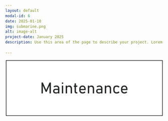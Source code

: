 ```yaml
---
layout: default
modal-id: 6
date: 2025-01-10
img: submarine.png
alt: image-alt
project-date: January 2025
description: Use this area of the page to describe your project. Lorem ipsum dolor sit amet, consectetur adipisicing elit. Mollitia neque assumenda ipsam nihil, molestias magnam, recusandae quos quis inventore quisquam velit asperiores, vitae? Reprehenderit soluta, eos quod consequuntur itaque. Nam.

---
```

![](../img/portfolio/submarine.png)
